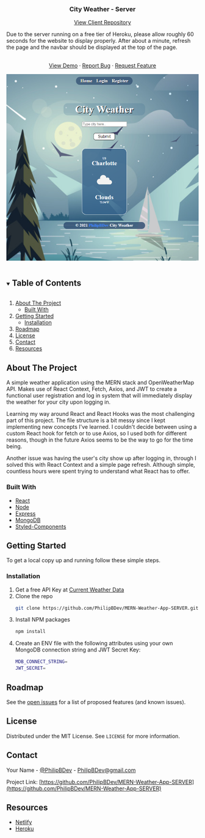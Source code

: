   <h3 align="center">City Weather - Server</h3>
    <p align="center">
<a href="https://github.com/PhilipBDev/MERN-Weather-App-CLIENT">View Client Repository</a>
</p>

<p>
Due to the server running on a free tier of Heroku, please allow roughly 60 seconds for the website to display properly. After about a minute, refresh the page and the navbar should be displayed at the top of the page.
</p>

  <p align="center">
    <br />
    <a href="https://www.myweather.city">View Demo</a>
    ·
    <a href="https://github.com/PhilipBDev/MERN-Weather-App-SERVER/issues">Report Bug</a>
    ·
    <a href="https://github.com/PhilipBDev/MERN-Weather-App-SERVER/issues">Request Feature</a>
    </p>

<p align="center">
  <a href="https://www.myweather.city">
    <img src="images/preview.png">
  </a>
</p>

<!-- TABLE OF CONTENTS -->
<details open="open">
  <summary><h2 style="display: inline-block">Table of Contents</h2></summary>
  <ol>
    <li>
      <a href="#about-the-project">About The Project</a>
      <ul>
        <li><a href="#built-with">Built With</a></li>
      </ul>
    </li>
    <li>
      <a href="#getting-started">Getting Started</a>
      <ul>
        <li><a href="#installation">Installation</a></li>
      </ul>
    </li>
    <li><a href="#roadmap">Roadmap</a></li>
    <li><a href="#license">License</a></li>
    <li><a href="#contact">Contact</a></li>
    <li><a href="#resources">Resources</a></li>
  </ol>
</details>

<!-- ABOUT THE PROJECT -->

## About The Project

A simple weather application using the MERN stack and OpenWeatherMap API. Makes use of React Context, Fetch, Axios, and JWT to create a functional user registration and log in system that will immediately display the weather for your city upon logging in.

Learning my way around React and React Hooks was the most challenging part of this project. The file structure is a bit messy since I kept implementing new concepts I've learned. I couldn't decide between using a custom React hook for fetch or to use Axios, so I used both for different reasons, though in the future Axios seems to be the way to go for the time being.

Another issue was having the user's city show up after logging in, through I solved this with React Context and a simple page refresh. Although simple, countless hours were spent trying to understand what React has to offer.

### Built With

- [React](https://reactjs.org/)
- [Node](https://nodejs.org/en/)
- [Express](https://expressjs.com/)
- [MongoDB](https://www.mongodb.com/)
- [Styled-Components](https://styled-components.com/)

<!-- GETTING STARTED -->

## Getting Started

To get a local copy up and running follow these simple steps.

### Installation

1. Get a free API Key at [Current Weather Data](https://openweathermap.org/api)
2. Clone the repo
   ```sh
   git clone https://github.com/PhilipBDev/MERN-Weather-App-SERVER.git
   ```
3. Install NPM packages
   ```sh
   npm install
   ```
4. Create an ENV file with the following attributes using your own MongoDB connection string and JWT Secret Key:
   ```sh
   MDB_CONNECT_STRING=
   JWT_SECRET=
   ```

<!-- ROADMAP -->

## Roadmap

See the [open issues](https://github.com/PhilipBDev/MERN-Weather-App-SERVER/issues) for a list of proposed features (and known issues).

<!-- LICENSE -->

## License

Distributed under the MIT License. See `LICENSE` for more information.

<!-- CONTACT -->

## Contact

Your Name - [@PhilipBDev](https://twitter.com/PhilipBDev) - PhilipBDev@gmail.com

Project Link: [https://github.com/PhilipBDev/MERN-Weather-App-SERVER](https://github.com/PhilipBDev/MERN-Weather-App-SERVER)

<!-- RESOURCES -->

## Resources

- [Netlify](https://www.netlify.com/)
- [Heroku](https://www.heroku.com/)
